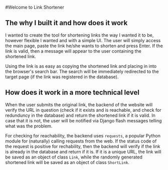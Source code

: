 #Welcome to Link Shortener

## The why I built it and how does it work
I wanted to create the tool for shortening links the way I wanted it to be, however flexible I wanted and with a simple UI. The user will simply access the main page, paste the link he/she wants to shorten and press Enter. If the link is valid, then a message will appear to the user containing the shortened link.

Using the link is as easy as copying the shortened link and placing in into the browser's search bar. The search will be immediately redirected to the target page (if the link was registered in the database).


## How does it work in a more technical level
When the user submits the original link, the backend of the website will verify the URL in question (check if it exists and is reachable, and check for redunduncy in the database) and return the shortened link if it is valid. In case that it is not, the user will be notified via Django flash messages telling what was the problem.

For checking for reachability, the backend uses `requests`, a popular Python module for (naturally) calling requests from the web. If the status code of the request is positive for rechability, then the backend will verify if the link is already in the database and return if it is. If it is a unique URL, the link will be saved as an object of class `Link`, while the randomly generated shortened link will be saved as an object of class `ShortLink`.


